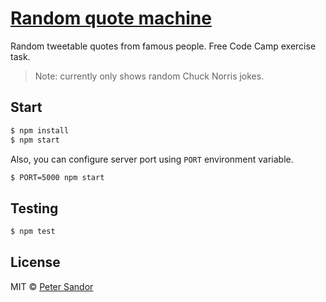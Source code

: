 # [Random quote machine](https://petersandor.github.io/quote-machine/)

Random tweetable quotes from famous people. Free Code Camp exercise task.
> Note: currently only shows random Chuck Norris jokes.


## Start

```sh
$ npm install
$ npm start
```

Also, you can configure server port using `PORT` environment variable.

```sh
$ PORT=5000 npm start
```

## Testing

```sh
$ npm test
```

## License

MIT © [Peter Sandor](https://petersandor.name)
